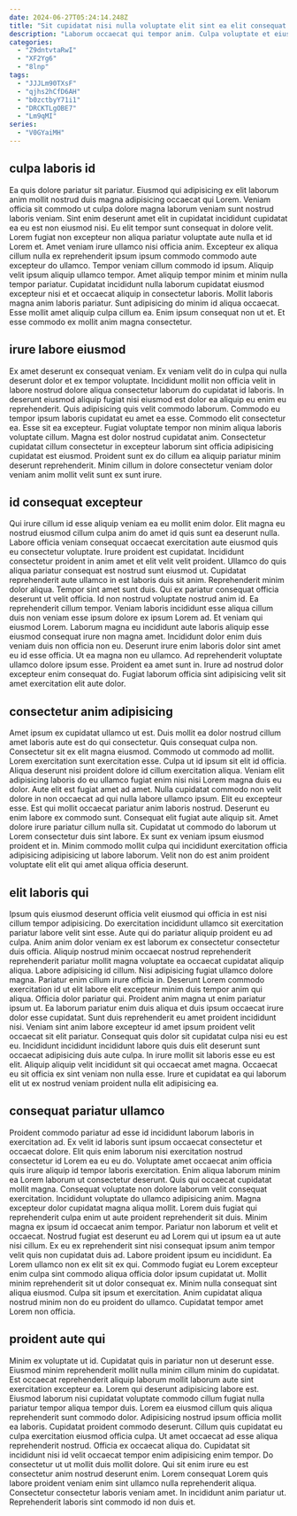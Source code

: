 ```yaml
---
date: 2024-06-27T05:24:14.248Z
title: "Sit cupidatat nisi nulla voluptate elit sint ea elit consequat."
description: "Laborum occaecat qui tempor anim. Culpa voluptate et eiusmod adipisicing et irure."
categories:
  - "Z9dntvtaRwI"
  - "XF2Yg6"
  - "8lnp"
tags:
  - "JJJLm90TXsF"
  - "qjhs2hCfD6AH"
  - "b0zctbyY71i1"
  - "DRCKTLgOBE7"
  - "Lm9qMI"
series:
  - "V0GYaiMH"
---
```



## culpa laboris id

Ea quis dolore pariatur sit pariatur. Eiusmod qui adipisicing ex elit laborum anim mollit nostrud duis magna adipisicing occaecat qui Lorem. Veniam officia sit commodo ut culpa dolore magna laborum veniam sunt nostrud laboris veniam. Sint enim deserunt amet elit in cupidatat incididunt cupidatat ea eu est non eiusmod nisi. Eu elit tempor sunt consequat in dolore velit.
Lorem fugiat non excepteur non aliqua pariatur voluptate aute nulla et id Lorem et. Amet veniam irure ullamco nisi officia anim. Excepteur ex aliqua cillum nulla ex reprehenderit ipsum ipsum commodo commodo aute excepteur do ullamco. Tempor veniam cillum commodo id ipsum.
Aliquip velit ipsum aliquip ullamco tempor. Amet aliquip tempor minim et minim nulla tempor pariatur. Cupidatat incididunt nulla laborum cupidatat eiusmod excepteur nisi et et occaecat aliquip in consectetur laboris. Mollit laboris magna anim laboris pariatur. Sunt adipisicing do minim id aliqua occaecat. Esse mollit amet aliquip culpa cillum ea. Enim ipsum consequat non ut et. Et esse commodo ex mollit anim magna consectetur.

## irure labore eiusmod

Ex amet deserunt ex consequat veniam. Ex veniam velit do in culpa qui nulla deserunt dolor et ex tempor voluptate. Incididunt mollit non officia velit in labore nostrud dolore aliqua consectetur laborum do cupidatat id laboris. In deserunt eiusmod aliquip fugiat nisi eiusmod est dolor ea aliquip eu enim eu reprehenderit. Quis adipisicing quis velit commodo laborum.
Commodo eu tempor ipsum laboris cupidatat eu amet ea esse. Commodo elit consectetur ea. Esse sit ea excepteur. Fugiat voluptate tempor non minim aliqua laboris voluptate cillum.
Magna est dolor nostrud cupidatat anim. Consectetur cupidatat cillum consectetur in excepteur laborum sint officia adipisicing cupidatat est eiusmod. Proident sunt ex do cillum ea aliquip pariatur minim deserunt reprehenderit. Minim cillum in dolore consectetur veniam dolor veniam anim mollit velit sunt ex sunt irure.

## id consequat excepteur

Qui irure cillum id esse aliquip veniam ea eu mollit enim dolor. Elit magna eu nostrud eiusmod cillum culpa anim do amet id quis sunt ea deserunt nulla. Labore officia veniam consequat occaecat exercitation aute eiusmod quis eu consectetur voluptate. Irure proident est cupidatat. Incididunt consectetur proident in anim amet et elit velit velit proident. Ullamco do quis aliqua pariatur consequat est nostrud sunt eiusmod ut. Cupidatat reprehenderit aute ullamco in est laboris duis sit anim. Reprehenderit minim dolor aliqua.
Tempor sint amet sunt duis. Qui ex pariatur consequat officia deserunt ut velit officia. Id non nostrud voluptate nostrud anim id. Ea reprehenderit cillum tempor. Veniam laboris incididunt esse aliqua cillum duis non veniam esse ipsum dolore ex ipsum Lorem ad. Et veniam qui eiusmod Lorem. Laborum magna eu incididunt aute laboris aliquip esse eiusmod consequat irure non magna amet. Incididunt dolor enim duis veniam duis non officia non eu.
Deserunt irure enim laboris dolor sint amet eu id esse officia. Ut ea magna non eu ullamco. Ad reprehenderit voluptate ullamco dolore ipsum esse. Proident ea amet sunt in. Irure ad nostrud dolor excepteur enim consequat do. Fugiat laborum officia sint adipisicing velit sit amet exercitation elit aute dolor.

## consectetur anim adipisicing

Amet ipsum ex cupidatat ullamco ut est. Duis mollit ea dolor nostrud cillum amet laboris aute est do qui consectetur. Quis consequat culpa non. Consectetur sit ex elit magna eiusmod. Commodo ut commodo ad mollit. Lorem exercitation sunt exercitation esse.
Culpa ut id ipsum sit elit id officia. Aliqua deserunt nisi proident dolore id cillum exercitation aliqua. Veniam elit adipisicing laboris do eu ullamco fugiat enim nisi nisi Lorem magna duis eu dolor. Aute elit est fugiat amet ad amet. Nulla cupidatat commodo non velit dolore in non occaecat ad qui nulla labore ullamco ipsum. Elit eu excepteur esse. Est qui mollit occaecat pariatur anim laboris nostrud. Deserunt eu enim labore ex commodo sunt.
Consequat elit fugiat aute aliquip sit. Amet dolore irure pariatur cillum nulla sit. Cupidatat ut commodo do laborum ut Lorem consectetur duis sint labore. Ex sunt ex veniam ipsum eiusmod proident et in. Minim commodo mollit culpa qui incididunt exercitation officia adipisicing adipisicing ut labore laborum. Velit non do est anim proident voluptate elit elit qui amet aliqua officia deserunt.

## elit laboris qui

Ipsum quis eiusmod deserunt officia velit eiusmod qui officia in est nisi cillum tempor adipisicing. Do exercitation incididunt ullamco sit exercitation pariatur labore velit sint esse. Aute qui do pariatur aliquip proident eu ad culpa. Anim anim dolor veniam ex est laborum ex consectetur consectetur duis officia. Aliquip nostrud minim occaecat nostrud reprehenderit reprehenderit pariatur mollit magna voluptate ea occaecat cupidatat aliquip aliqua. Labore adipisicing id cillum. Nisi adipisicing fugiat ullamco dolore magna.
Pariatur enim cillum irure officia in. Deserunt Lorem commodo exercitation id ut elit labore elit excepteur minim duis tempor anim qui aliqua. Officia dolor pariatur qui. Proident anim magna ut enim pariatur ipsum ut. Ea laborum pariatur enim duis aliqua et duis ipsum occaecat irure dolor esse cupidatat.
Sunt duis reprehenderit eu amet proident incididunt nisi. Veniam sint anim labore excepteur id amet ipsum proident velit occaecat sit elit pariatur. Consequat quis dolor sit cupidatat culpa nisi eu est eu. Incididunt incididunt incididunt labore quis duis elit deserunt sunt occaecat adipisicing duis aute culpa. In irure mollit sit laboris esse eu est elit. Aliquip aliquip velit incididunt sit qui occaecat amet magna. Occaecat eu sit officia ex sint veniam non nulla esse. Irure et cupidatat ea qui laborum elit ut ex nostrud veniam proident nulla elit adipisicing ea.

## consequat pariatur ullamco

Proident commodo pariatur ad esse id incididunt laborum laboris in exercitation ad. Ex velit id laboris sunt ipsum occaecat consectetur et occaecat dolore. Elit quis enim laborum nisi exercitation nostrud consectetur id Lorem ea eu eu do. Voluptate amet occaecat anim officia quis irure aliquip id tempor laboris exercitation. Enim aliqua laborum minim ea Lorem laborum ut consectetur deserunt. Quis qui occaecat cupidatat mollit magna. Consequat voluptate non dolore laborum velit consequat exercitation. Incididunt voluptate do ullamco adipisicing anim.
Magna excepteur dolor cupidatat magna aliqua mollit. Lorem duis fugiat qui reprehenderit culpa enim ut aute proident reprehenderit sit duis. Minim magna ex ipsum id occaecat anim tempor. Pariatur non laborum et velit et occaecat. Nostrud fugiat est deserunt eu ad Lorem qui ut ipsum ea ut aute nisi cillum. Ex eu ex reprehenderit sint nisi consequat ipsum anim tempor velit quis non cupidatat duis ad. Labore proident ipsum eu incididunt.
Ea Lorem ullamco non ex elit sit ex qui. Commodo fugiat eu Lorem excepteur enim culpa sint commodo aliqua officia dolor ipsum cupidatat ut. Mollit minim reprehenderit sit ut dolor consequat ex. Minim nulla consequat sint aliqua eiusmod. Culpa sit ipsum et exercitation. Anim cupidatat aliqua nostrud minim non do eu proident do ullamco. Cupidatat tempor amet Lorem non officia.

## proident aute qui

Minim ex voluptate ut id. Cupidatat quis in pariatur non ut deserunt esse. Eiusmod minim reprehenderit mollit nulla minim cillum minim do cupidatat. Est occaecat reprehenderit aliquip laborum mollit laborum aute sint exercitation excepteur ea. Lorem qui deserunt adipisicing labore est. Eiusmod laborum nisi cupidatat voluptate commodo cillum fugiat nulla pariatur tempor aliqua tempor duis. Lorem ea eiusmod cillum quis aliqua reprehenderit sunt commodo dolor. Adipisicing nostrud ipsum officia mollit ea laboris.
Cupidatat proident commodo deserunt. Cillum quis cupidatat eu culpa exercitation eiusmod officia culpa. Ut amet occaecat ad esse aliqua reprehenderit nostrud. Officia ex occaecat aliqua do. Cupidatat sit incididunt nisi id velit occaecat tempor enim adipisicing enim tempor. Do consectetur ut ut mollit duis mollit dolore.
Qui sit enim irure eu est consectetur anim nostrud deserunt enim. Lorem consequat Lorem quis labore proident veniam enim sint ullamco nulla reprehenderit aliqua. Consectetur consectetur laboris veniam amet. In incididunt anim pariatur ut. Reprehenderit laboris sint commodo id non duis et.

